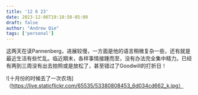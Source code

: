 ```yaml
---
title: '12 6 23'
date: 2023-12-06T19:10:50-05:00
draft: false
author: "Andrew Qie"
tags: ['personal']
---
```


这两天在读Pannenberg，进展较慢，一方面是他的语言稍微复杂一些，还有就是最近生活有些忙乱。临近期末，各样事情接踵而至，没有办法完全集中精力。已经有两到三周没有出去拍照或是放松了，甚至错过了Goodwill的打折日！

![十月份的时候去了一次农场]（https://live.staticflickr.com/65535/53380808453_6d034cd662_k.jpg）